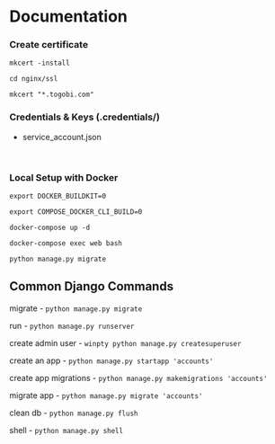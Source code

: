 # Documentation

### Create certificate
`mkcert -install`

`cd nginx/ssl`

`mkcert "*.togobi.com"`
<br/>

### Credentials & Keys (.credentials/)
* service_account.json
<br/>

### Local Setup with Docker
`export DOCKER_BUILDKIT=0`

`export COMPOSE_DOCKER_CLI_BUILD=0`

`docker-compose up -d`

`docker-compose exec web bash`

`python manage.py migrate`
<br/>

## Common Django Commands

migrate - `python manage.py migrate`

run - `python manage.py runserver`

create admin user - `winpty python manage.py createsuperuser`

create an app - `python manage.py startapp 'accounts'`

create app migrations - `python manage.py makemigrations 'accounts'`

migrate app - `python manage.py migrate 'accounts'`

clean db - `python manage.py flush`

shell - `python manage.py shell`
